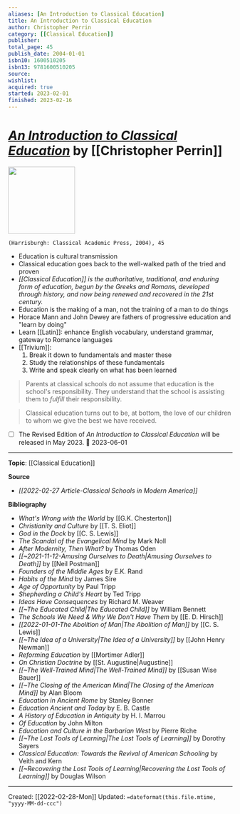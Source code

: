 ```yaml
---
aliases: [An Introduction to Classical Education]
title: An Introduction to Classical Education
author: Christopher Perrin
category: [[Classical Education]]
publisher: 
total_page: 45
publish_date: 2004-01-01
isbn10: 1600510205
isbn13: 9781600510205
source: 
wishlist: 
acquired: true
started: 2023-02-01
finished: 2023-02-16
---
```

# *[An Introduction to Classical Education](https://classicalacademicpress.com/products/an-introduction-to-classical-education-a-guide-for-parents)* by [[Christopher Perrin]]

<img src="http://books.google.com/books/content?id=he32AAAACAAJ&printsec=frontcover&img=1&zoom=1&source=gbs_api" width=150>

`(Harrisburgh: Classical Academic Press, 2004), 45`

- Education is cultural transmission
- Classical education goes back to the well-walked path of the tried and proven 
- *[[Classical Education]] is the authoritative, traditional, and enduring form of education, begun by the Greeks and Romans, developed through history, and now being renewed and recovered in the 21st century.*
- Education is the making of a man, not the training of a man to do things 
- Horace Mann and John Dewey are fathers of progressive education and "learn by doing" 
- Learn [[Latin]]: enhance English vocabulary, understand grammar, gateway to Romance languages 
- [[Trivium]]: 
	1. Break it down to fundamentals and master these 
	2. Study the relationships of these fundamentals 
	3. Write and speak clearly on what has been learned 

>Parents at classical schools do not assume that education is the school's responsibility. They understand that the school is assisting them to *fulfill* their responsibility.

>Classical education turns out to be, at bottom, the love of our children to whom we give the best we have received.

- [ ] The Revised Edition of _An Introduction to Classical Education_ will be released in May 2023. 📅 2023-06-01

--- 
**Topic**: [[Classical Education]]

**Source**
- *[[2022-02-27 Article-Classical Schools in Modern America]]*

**Bibliography**
- *What's Wrong with the World* by [[G.K. Chesterton]]
- *Christianity and Culture* by [[T. S. Eliot]]
- *God in the Dock* by [[C. S. Lewis]]
- *The Scandal of the Evangelical Mind* by Mark Noll
- *After Modernity, Then What?* by Thomas Oden
- *[[~2021-11-12-Amusing Ourselves to Death|Amusing Ourselves to Death]]* by [[Neil Postman]]
- *Founders of the Middle Ages* by E.K. Rand 
- *Habits of the Mind* by James Sire
- *Age of Opportunity* by Paul Tripp 
- *Shepherding a Child's Heart* by Ted Tripp 
- *Ideas Have Consequences* by Richard M. Weaver 
- *[[~The Educated Child|The Educated Child]]* by William Bennett
- *The Schools We Need & Why We Don't Have Them* by [[E. D. Hirsch]]
- *[[2022-01-01-The Abolition of Man|The Abolition of Man]]* by [[C. S. Lewis]]
- *[[~The Idea of a University|The Idea of a University]]* by [[John Henry Newman]]
- *Reforming Education* by [[Mortimer Adler]]
- *On Christian Doctrine* by [[St. Augustine|Augustine]]
- *[[~The Well-Trained Mind|The Well-Trained Mind]]* by [[Susan Wise Bauer]]
- *[[~The Closing of the American Mind|The Closing of the American Mind]]* by Alan Bloom 
- *Education in Ancient Rome* by Stanley Bonner 
- *Education Ancient and Today* by E. B. Castle 
- *A History of Education in Antiquity* by H. I. Marrou
- *Of Education* by John Milton 
- *Education and Culture in the Barbarian West* by Pierre Riche
- *[[~The Lost Tools of Learning|The Lost Tools of Learning]]* by Dorothy Sayers 
- *Classical Education: Towards the Revival of American Schooling* by Veith and Kern
- *[[~Recovering the Lost Tools of Learning|Recovering the Lost Tools of Learning]]* by Douglas Wilson

---
Created: [[2022-02-28-Mon]]
Updated: `=dateformat(this.file.mtime, "yyyy-MM-dd-ccc")`
